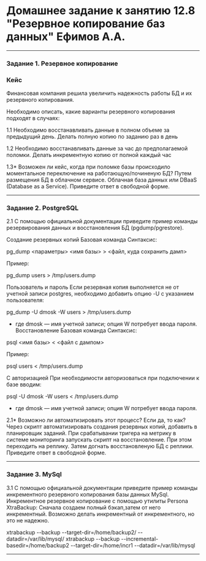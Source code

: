 # Домашнее задание к занятию 12.8 "Резервное копирование баз данных" Ефимов А.А.
---

### Задание 1. Резервное копирование
### Кейс

Финансовая компания решила увеличить надежность работы БД и их резервного копирования.

Необходимо описать, какие варианты резервного копирования подходят в случаях:

1.1 Необходимо восстанавливать данные в полном объеме за предыдущий день. Делать полную копию по заданию раз в день

1.2 Необходимо восстанавливать данные за час до предполагаемой поломки. Делать инкрементную копию от полной каждый час

1.3* Возможен ли кейс, когда при поломке базы происходило моментальное переключение на работающую/починеную БД? Путем размещения БД в облачном сервисе. Облачная база данных или DBaaS (Database as a Service).
Приведите ответ в свободной форме.

---

### Задание 2. PostgreSQL

2.1 С помощью официальной документации приведите пример команды резервирования данных и восстановления БД (pgdump/pgrestore).

Создание резервных копий
Базовая команда
Синтаксис:

pg_dump <параметры> <имя базы> > <файл, куда сохранить дамп>

Пример:

pg_dump users > /tmp/users.dump

Пользователь и пароль
Если резервная копия выполняется не от учетной записи postgres, необходимо добавить опцию -U с указанием пользователя:

pg_dump -U dmosk -W users > /tmp/users.dump

* где dmosk — имя учетной записи; опция W потребует ввода пароля.
Восстановление
Базовая команда
Синтаксис:

psql <имя базы> < <файл с дампом>

Пример:

psql users < /tmp/users.dump

С авторизацией
При необходимости авторизоваться при подключении к базе вводим:

psql -U dmosk -W users < /tmp/users.dump

* где dmosk — имя учетной записи; опция W потребует ввода пароля.

2.1* Возможно ли автоматизировать этот процесс? Если да, то как? Через скрипт автоматизировать создания резервных копий, добавить в планировщик заданий. При срабатывании тригера на метрику в системе мониторинга запускать скрипт на восстановление. При этом переходить на реплику. Затем догнать восстановленую БД с реплики.
Приведите ответ в свободной форме.

---

### Задание 3. MySql

3.1 С помощью официальной документации приведите пример команды инкрементного резервного копирования базы данных MySql.
Инкрементное резервное копирование с помощью утилиты Persona XtraBackup:
Cначала создаем полный бэкап,затем от него инкрементный. Возможно делать инкрементный от инкрементного, но это не надежно.

xtrabackup --backup --target-dir=/home/backup2/ --datadir=/var/lib/mysql/
xtrabackup --backup --incremental-basedir=/home/backup2 --target-dir=/home/incr1 --datadir=/var/lib/mysql

---

